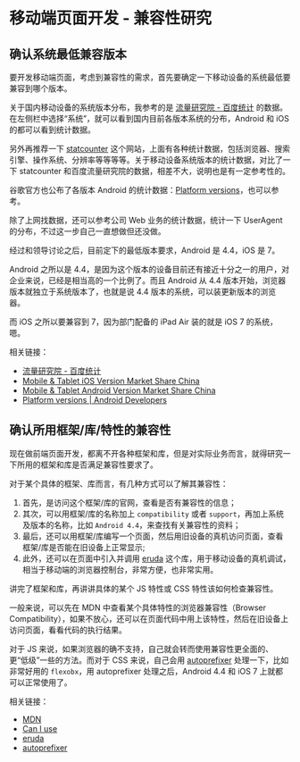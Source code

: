 # 移动端页面开发 - 兼容性研究

## 确认系统最低兼容版本

要开发移动端页面，考虑到兼容性的需求，首先要确定一下移动设备的系统最低要兼容到哪个版本。

关于国内移动设备的系统版本分布，我参考的是 [流量研究院 - 百度统计](https://mtj.baidu.com/data/mobile/device) 的数据。在左侧栏中选择“系统”，就可以看到国内目前各版本系统的分布，Android 和 iOS 的都可以看到统计数据。

另外再推荐一下 [statcounter](http://gs.statcounter.com/) 这个网站，上面有各种统计数据，包括浏览器、搜索引擎、操作系统、分辨率等等等等。关于移动设备系统版本的统计数据，对比了一下 statcounter 和百度流量研究院的数据，相差不大，说明也是有一定参考性的。

谷歌官方也公布了各版本 Android 的统计数据：[Platform versions](https://developer.android.com/about/dashboards/)，也可以参考。

除了上网找数据，还可以参考公司 Web 业务的统计数据，统计一下 UserAgent 的分布，不过这一步自己一直想做但还没做。

经过和领导讨论之后，目前定下的最低版本要求，Android 是 4.4，iOS 是 7。

Android 之所以是 4.4，是因为这个版本的设备目前还有接近十分之一的用户，对企业来说，已经是相当高的一个比例了。而且 Android 从 4.4 版本开始，浏览器版本就独立于系统版本了，也就是说 4.4 版本的系统，可以装更新版本的浏览器。

而 iOS 之所以要兼容到 7，因为部门配备的 iPad Air 装的就是 iOS 7 的系统，嗯。

相关链接：

- [流量研究院 - 百度统计](https://mtj.baidu.com/data/mobile/device)
- [Mobile & Tablet iOS Version Market Share China](http://gs.statcounter.com/ios-version-market-share/mobile-tablet/china#monthly-201808-201808-bar)
- [Mobile & Tablet Android Version Market Share China](http://gs.statcounter.com/android-version-market-share/mobile-tablet/china/#monthly-201808-201808-bar)
- [Platform versions | Android Developers](https://developer.android.com/about/dashboards/)

## 确认所用框架/库/特性的兼容性

现在做前端页面开发，都离不开各种框架和库，但是对实际业务而言，就得研究一下所用的框架和库是否满足兼容性要求了。

对于某个具体的框架、库而言，有几种方式可以了解其兼容性：

1. 首先，是访问这个框架/库的官网，查看是否有兼容性的信息；
2. 其次，可以用框架/库的名称加上 `compatibility` 或者 `support`，再加上系统及版本的名称，比如 `Android 4.4`，来查找有关兼容性的资料；
3. 最后，还可以用框架/库编写一个页面，然后用旧设备的真机访问页面，查看框架/库是否能在旧设备上正常显示;
4. 此外，还可以在页面中引入并调用 [eruda](https://github.com/liriliri/eruda) 这个库，用于移动设备的真机调试，相当于移动端的浏览器控制台，非常方便，也非常实用。

讲完了框架和库，再讲讲具体的某个 JS 特性或 CSS 特性该如何检查兼容性。

一般来说，可以先在 MDN 中查看某个具体特性的浏览器兼容性（Browser Compatibility），如果不放心，还可以在页面代码中用上该特性，然后在旧设备上访问页面，看看代码的执行结果。

对于 JS 来说，如果浏览器的确不支持，自己就会转而使用兼容性更全面的、更“低级”一些的方法。而对于 CSS 来说，自己会用 [autoprefixer](https://autoprefixer.github.io/) 处理一下，比如非常好用的 `flexobx`，用 autoprefixer 处理之后，Android 4.4 和 iOS 7 上就都可以正常使用了。

相关链接：

- [MDN](https://developer.mozilla.org/en-US/docs/Web)
- [Can I use](https://caniuse.com/#home)
- [eruda](https://github.com/liriliri/eruda) 
- [autoprefixer](https://autoprefixer.github.io/)
